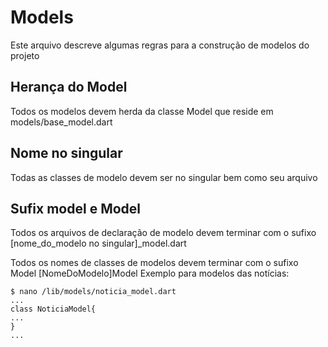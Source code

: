 # Models
Este arquivo descreve algumas regras para a construção de modelos do projeto


## Herança do Model
Todos os modelos devem herda da classe Model que reside em models/base_model.dart

## Nome no singular
Todas as classes de modelo devem ser no singular bem como seu arquivo

## Sufix model e Model
Todos os arquivos de declaração de modelo devem terminar com o sufixo [nome_do_modelo no singular]_model.dart

Todos os nomes de classes de modelos devem terminar com o sufixo Model [NomeDoModelo]Model
Exemplo para modelos das notícias:
~~~
$ nano /lib/models/noticia_model.dart
...
class NoticiaModel{
...
}
...
~~~

